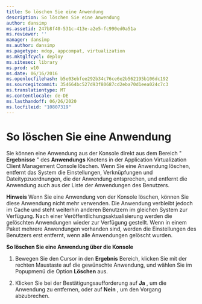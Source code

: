 ```yaml
---
title: So löschen Sie eine Anwendung
description: So löschen Sie eine Anwendung
author: dansimp
ms.assetid: 247b8f40-531c-413e-a2e5-fc990ed0a51a
ms.reviewer: ''
manager: dansimp
ms.author: dansimp
ms.pagetype: mdop, appcompat, virtualization
ms.mktglfcycl: deploy
ms.sitesec: library
ms.prod: w10
ms.date: 06/16/2016
ms.openlocfilehash: b5e03ebfee292b34c76ce6e2b562195b106dc192
ms.sourcegitcommit: 354664bc527d93f80687cd2eba70d1eea024c7c3
ms.translationtype: MT
ms.contentlocale: de-DE
ms.lasthandoff: 06/26/2020
ms.locfileid: "10807319"
---
```

# So löschen Sie eine Anwendung


Sie können eine Anwendung aus der Konsole direkt aus dem Bereich " **Ergebnisse** " des **Anwendungs** Knotens in der Application Virtualization Client Management Console löschen. Wenn Sie eine Anwendung löschen, entfernt das System die Einstellungen, Verknüpfungen und Dateitypzuordnungen, die der Anwendung entsprechen, und entfernt die Anwendung auch aus der Liste der Anwendungen des Benutzers.

**Hinweis**  Wenn Sie eine Anwendung von der Konsole löschen, können Sie diese Anwendung nicht mehr verwenden. Die Anwendung verbleibt jedoch im Cache und steht weiterhin anderen Benutzern im gleichen System zur Verfügung. Nach einer Veröffentlichungsaktualisierung werden die gelöschten Anwendungen wieder zur Verfügung gestellt. Wenn in einem Paket mehrere Anwendungen vorhanden sind, werden die Einstellungen des Benutzers erst entfernt, wenn alle Anwendungen gelöscht wurden.

 

**So löschen Sie eine Anwendung über die Konsole**

1.  Bewegen Sie den Cursor in den **Ergebnis** Bereich, klicken Sie mit der rechten Maustaste auf die gewünschte Anwendung, und wählen Sie im Popupmenü die Option **Löschen** aus.

2.  Klicken Sie bei der Bestätigungsaufforderung auf **Ja** , um die Anwendung zu entfernen, oder auf **Nein** , um den Vorgang abzubrechen.

 

 





